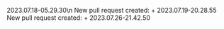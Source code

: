 2023.07.18-05.29.30\n
New pull request created: + 2023.07.19-20.28.55
New pull request created: + 2023.07.26-21.42.50
